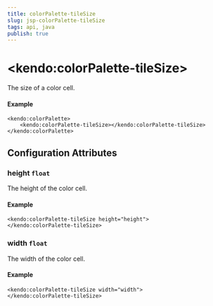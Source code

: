 ```yaml
---
title: colorPalette-tileSize
slug: jsp-colorPalette-tileSize
tags: api, java
publish: true
---
```


# \<kendo:colorPalette-tileSize\>

The size of a color cell.

#### Example
    <kendo:colorPalette>
        <kendo:colorPalette-tileSize></kendo:colorPalette-tileSize>
    </kendo:colorPalette>

## Configuration Attributes

### height `float`

The height of the color cell.

#### Example
    <kendo:colorPalette-tileSize height="height">
    </kendo:colorPalette-tileSize>

### width `float`

The width of the color cell.

#### Example
    <kendo:colorPalette-tileSize width="width">
    </kendo:colorPalette-tileSize>

